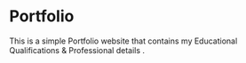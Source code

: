 # Portfolio
This is a simple Portfolio website that contains my Educational Qualifications &amp; Professional details .
